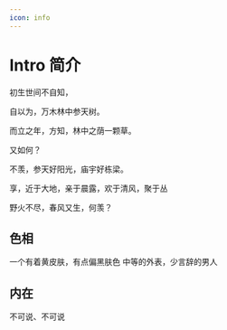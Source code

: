 ```yaml
---
icon: info
---
```


# Intro 简介


初生世间不自知，

自以为，万木林中参天树。

而立之年，方知，林中之荫一颗草。

又如何？

<!-- more -->

不羡，参天好阳光，庙宇好栋梁。

享，近于大地，亲于晨露，欢于清风，聚于丛


野火不尽，春风又生，何羡？





## 色相

一个有着黄皮肤，有点偏黑肤色
中等的外表，少言辞的男人

## 内在

不可说、不可说
